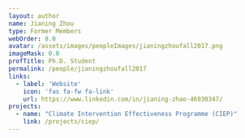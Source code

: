 ```yaml
---
layout: author
name: Jianing Zhou
type: Former Members
webOrder: 8.0
avatar: /assets/images/peopleImages/jianingzhoufall2017.png
imageMask: 0.0
profTitle: Ph.D. Student
permalink: /people/jianingzhoufall2017
links:
  - label: 'Website'
    icon: 'fas fa-fw fa-link'
    url: https://www.linkedin.com/in/jianing-zhao-46930347/
projects:
  - name: "Climate Intervention Effectiveness Programme (CIEP)"
    link: /projects/ciep/
---
```

